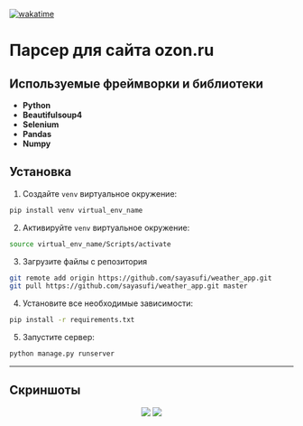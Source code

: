 <a href="https://wakatime.com/badge/user/018c3f04-b140-41f9-a489-5b0143d153f5/project/018d9262-850a-4e11-9201-35a8cf99e71e"><img src="https://wakatime.com/badge/user/018c3f04-b140-41f9-a489-5b0143d153f5/project/018d9262-850a-4e11-9201-35a8cf99e71e.svg" alt="wakatime"></a>

# Парсер для сайта ozon.ru

## Используемые фреймворки и библиотеки

<ul>
<li><strong>Python</strong></li>
<li><strong>Beautifulsoup4</strong></li>
<li><strong>Selenium</strong></li>
<li><strong>Pandas</strong></li>
<li><strong>Numpy</strong></li>
</ul>

## Установка

1. Создайте `venv` виртуальное окружение:

```bash
pip install venv virtual_env_name
```

2. Активируйте `venv` виртуальное окружение:

```bash
source virtual_env_name/Scripts/activate
```

3. Загрузите файлы с репозитория

```bash
git remote add origin https://github.com/sayasufi/weather_app.git
git pull https://github.com/sayasufi/weather_app.git master
```

4. Установите все необходимые зависимости:

```bash
pip install -r requirements.txt
```

5. Запустите сервер:

```bash
python manage.py runserver
```

---

## Скриншоты

<p align="center">
  <img src="source/static/ss/a.png">
  <img src="source/static/ss/b.png">
</p>
